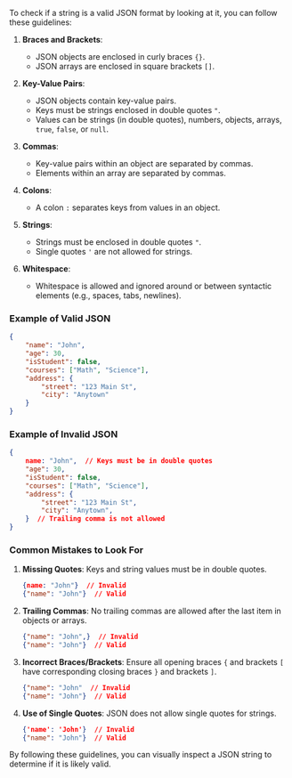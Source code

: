 To check if a string is a valid JSON format by looking at it, you can follow these guidelines:

1. **Braces and Brackets**:

   - JSON objects are enclosed in curly braces `{}`.
   - JSON arrays are enclosed in square brackets `[]`.
2. **Key-Value Pairs**:

   - JSON objects contain key-value pairs.
   - Keys must be strings enclosed in double quotes `"`.
   - Values can be strings (in double quotes), numbers, objects, arrays, `true`, `false`, or `null`.
3. **Commas**:

   - Key-value pairs within an object are separated by commas.
   - Elements within an array are separated by commas.
4. **Colons**:

   - A colon `:` separates keys from values in an object.
5. **Strings**:

   - Strings must be enclosed in double quotes `"`.
   - Single quotes `'` are not allowed for strings.
6. **Whitespace**:

   - Whitespace is allowed and ignored around or between syntactic elements (e.g., spaces, tabs, newlines).

### Example of Valid JSON

```json
{
    "name": "John",
    "age": 30,
    "isStudent": false,
    "courses": ["Math", "Science"],
    "address": {
        "street": "123 Main St",
        "city": "Anytown"
    }
}
```

### Example of Invalid JSON

```json
{
    name: "John",  // Keys must be in double quotes
    "age": 30,
    "isStudent": false,
    "courses": ["Math", "Science"],
    "address": {
        "street": "123 Main St",
        "city": "Anytown",
    }  // Trailing comma is not allowed
}
```

### Common Mistakes to Look For

1. **Missing Quotes**: Keys and string values must be in double quotes.

   ```json
   {name: "John"}  // Invalid
   {"name": "John"}  // Valid
   ```
2. **Trailing Commas**: No trailing commas are allowed after the last item in objects or arrays.

   ```json
   {"name": "John",}  // Invalid
   {"name": "John"}  // Valid
   ```
3. **Incorrect Braces/Brackets**: Ensure all opening braces `{` and brackets `[` have corresponding closing braces `}` and brackets `]`.

   ```json
   {"name": "John"  // Invalid
   {"name": "John"}  // Valid
   ```
4. **Use of Single Quotes**: JSON does not allow single quotes for strings.

   ```json
   {'name': 'John'}  // Invalid
   {"name": "John"}  // Valid
   ```

By following these guidelines, you can visually inspect a JSON string to determine if it is likely valid.
